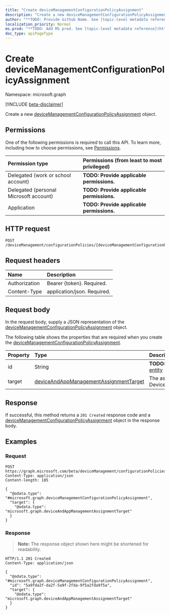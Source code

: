 ```yaml
---
title: "Create deviceManagementConfigurationPolicyAssignment"
description: "Create a new deviceManagementConfigurationPolicyAssignment object."
author: "**TODO: Provide Github Name. See [topic-level metadata reference](https://msgo.azurewebsites.net/add/document/guidelines/metadata.html#topic-level-metadata)**"
localization_priority: Normal
ms.prod: "**TODO: Add MS prod. See [topic-level metadata reference](https://msgo.azurewebsites.net/add/document/guidelines/metadata.html#topic-level-metadata)**"
doc_type: apiPageType
---
```


# Create deviceManagementConfigurationPolicyAssignment
Namespace: microsoft.graph

[!INCLUDE [beta-disclaimer](../../includes/beta-disclaimer.md)]

Create a new [deviceManagementConfigurationPolicyAssignment](../resources/devicemanagementconfigurationpolicyassignment.md) object.

## Permissions
One of the following permissions is required to call this API. To learn more, including how to choose permissions, see [Permissions](/graph/permissions-reference).

|Permission type|Permissions (from least to most privileged)|
|:---|:---|
|Delegated (work or school account)|**TODO: Provide applicable permissions.**|
|Delegated (personal Microsoft account)|**TODO: Provide applicable permissions.**|
|Application|**TODO: Provide applicable permissions.**|

## HTTP request

<!-- {
  "blockType": "ignored"
}
-->
``` http
POST /deviceManagement/configurationPolicies/{deviceManagementConfigurationPolicyId}/assignments
```

## Request headers
|Name|Description|
|:---|:---|
|Authorization|Bearer {token}. Required.|
|Content-Type|application/json. Required.|

## Request body
In the request body, supply a JSON representation of the [deviceManagementConfigurationPolicyAssignment](../resources/devicemanagementconfigurationpolicyassignment.md) object.

The following table shows the properties that are required when you create the [deviceManagementConfigurationPolicyAssignment](../resources/devicemanagementconfigurationpolicyassignment.md).

|Property|Type|Description|
|:---|:---|:---|
|id|String|**TODO: Add Description** Inherited from [entity](../resources/entity.md)|
|target|[deviceAndAppManagementAssignmentTarget](../resources/deviceandappmanagementassignmenttarget.md)|The assignment target for the DeviceManagementConfigurationPolicy.|



## Response

If successful, this method returns a `201 Created` response code and a [deviceManagementConfigurationPolicyAssignment](../resources/devicemanagementconfigurationpolicyassignment.md) object in the response body.

## Examples

### Request
<!-- {
  "blockType": "request",
  "name": "create_devicemanagementconfigurationpolicyassignment_from_"
}
-->
``` http
POST https://graph.microsoft.com/beta/deviceManagement/configurationPolicies/{deviceManagementConfigurationPolicyId}/assignments
Content-Type: application/json
Content-length: 185

{
  "@odata.type": "#microsoft.graph.deviceManagementConfigurationPolicyAssignment",
  "target": {
    "@odata.type": "microsoft.graph.deviceAndAppManagementAssignmentTarget"
  }
}
```


### Response
>**Note:** The response object shown here might be shortened for readability.
<!-- {
  "blockType": "response",
  "truncated": true,
  "@odata.type": "microsoft.graph.deviceManagementConfigurationPolicyAssignment"
}
-->
``` http
HTTP/1.1 201 Created
Content-Type: application/json

{
  "@odata.type": "#microsoft.graph.deviceManagementConfigurationPolicyAssignment",
  "id": "5a9fda2f-da2f-5a9f-2fda-9f5a2fda9f5a",
  "target": {
    "@odata.type": "microsoft.graph.deviceAndAppManagementAssignmentTarget"
  }
}
```

